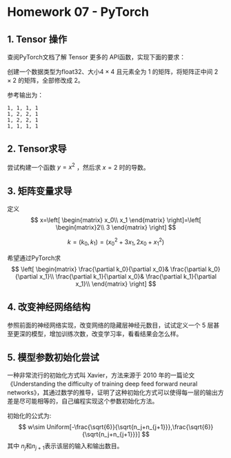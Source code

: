 # Homework 07 - PyTorch



## 1. Tensor 操作


查阅PyTorch文档了解 Tensor 更多的 API函数，实现下面的要求：

创建一个数据类型为float32、大小$4 \times 4$ 且元素全为 1 的矩阵，将矩阵正中间 $2 \times 2$ 的矩阵，全部修改成 2。

参考输出为：

```
1, 1, 1, 1
1, 2, 2, 1
1, 2, 2, 1
1, 1, 1, 1
```



## 2. Tensor求导

尝试构建一个函数 $y = x^2$ ，然后求 $x=2$ 时的导数。




## 3. 矩阵变量求导


定义
$$
x=\left[ \begin{matrix} x_0\\ x_1 \end{matrix} \right]=\left[ \begin{matrix}2\\ 3 \end{matrix} \right]
$$

$$
k=(k_0,k_1)=(x^2_0+3x_1,2x_0+x^2_1)
$$

希望通过PyTorch求
$$
\left[ \begin{matrix}
\frac{\partial k_0}{\partial x_0}&
\frac{\partial k_0}{\partial x_1}\\ 
\frac{\partial k_1}{\partial x_0}&
\frac{\partial k_1}{\partial x_1}\\ 
\end{matrix} \right]
$$



## 4. 改变神经网络结构

参照前面的神经网络实现，改变网络的隐藏层神经元数目，试试定义一个 5 层甚至更深的模型，增加训练次数，改变学习率，看看结果会怎么样。



## 5. 模型参数初始化尝试

一种非常流行的初始化方式叫 Xavier，方法来源于 2010 年的一篇论文《Understanding the difficulty of training deep feed forward neural networks》，其通过数学的推导，证明了这种初始化方式可以使得每一层的输出方差是尽可能相等的，自己编程实现这个参数初始化方法。

初始化的公式为:
$$
w\sim Uniform[-\frac{\sqrt{6}}{\sqrt{n_j+n_{j+1}}},\frac{\sqrt{6}}{\sqrt{n_j+n_{j+1}}}]
$$
其中 $n_j$和$n_{j+1}$表示该层的输入和输出数目。

